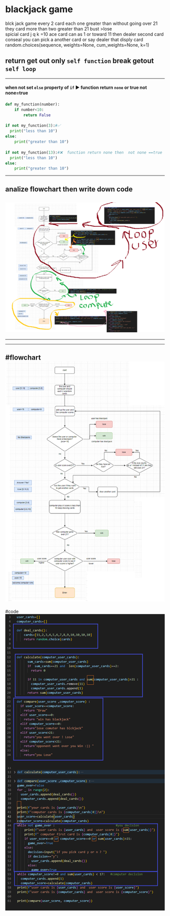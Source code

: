 # blackjack game 
blck jack game
every 2 card  each one  greater than   without going over   21
they card  more than two  greater than 21   bust >lose  
spicial card   j q k =10     ace card can  as 1 or toward  11 
then dealer second card conseal  you can pick a another card  or  say dealer that disply card
random.choices(sequence, weights=None, cum_weights=None, k=1)
## return  get out only `self function`  break getout `self loop`
---
#### when not set `else` property of `if`  ▶ function return `none`  or true      not none=true
```python
def my_function(number):
    if number<10:
        return False

if not my_function(3):#✅
  print("less than 10")  
else:
    print("greater than 10")

if not my_function(13):#❌  function return none then  not none ==true
  print("less than 10")  
else:
    print("greater than 10")
```
---
## analize flowchart then write down code

![analize](https://raw.githubusercontent.com/wer340/python-angelayu/main/day-11/image/aanalize.png)
---
---
---

#flowchart
![flowchart](https://raw.githubusercontent.com/wer340/python-angelayu/main/day-11/image/flowchart.png)
---
#code
![code](https://raw.githubusercontent.com/wer340/python-angelayu/main/day-11/image/code.png)
